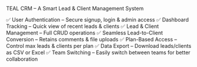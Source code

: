  TEAL CRM – A Smart Lead & Client Management System 

 ✅ User Authentication – Secure signup, login & admin access
 ✅ Dashboard Tracking – Quick view of recent leads & clients
 ✅ Lead & Client Management – Full CRUD operations
 ✅ Seamless Lead-to-Client Conversion – Retains comments & file uploads
 ✅ Plan-Based Access – Control max leads & clients per plan
 ✅ Data Export – Download leads/clients as CSV or Excel
 ✅ Team Switching – Easily switch between teams for better collaboration
